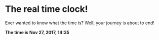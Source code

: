 # The real time clock!

Ever wanted to know what the time is? Well, your journey is about to end!

**The time is Nov 27, 2017, 14:35**